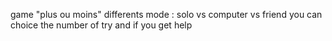 game "plus ou moins"
differents mode : 
solo vs computer
vs friend
you can choice the number of try and if you get help

